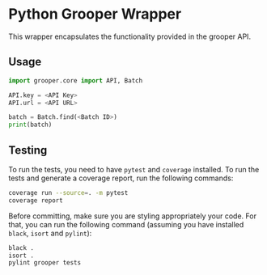 # Python Grooper Wrapper

This wrapper encapsulates the functionality provided in the grooper API.

## Usage

```python
import grooper.core import API, Batch

API.key = <API Key>
API.url = <API URL>

batch = Batch.find(<Batch ID>)
print(batch)
```

## Testing

To run the tests, you need to have `pytest` and `coverage` installed. To run the tests and generate a coverage report, run the following commands:

```bash
coverage run --source=. -m pytest
coverage report
```

Before committing, make sure you are styling appropriately your code. For that, you can run the following command (assuming you have installed `black`, `isort` and `pylint`):

```bash
black .
isort .
pylint grooper tests
```
